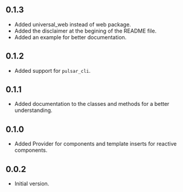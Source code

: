 ## 0.1.3
- Added universal_web instead of web package.
- Added the disclaimer at the begining of the README file.
- Added an example for better documentation.

## 0.1.2
- Added support for `pulsar_cli`.

## 0.1.1
- Added documentation to the classes and methods for a better understanding.

## 0.1.0
- Added Provider for components and template inserts for reactive components.

## 0.0.2

- Initial version.
